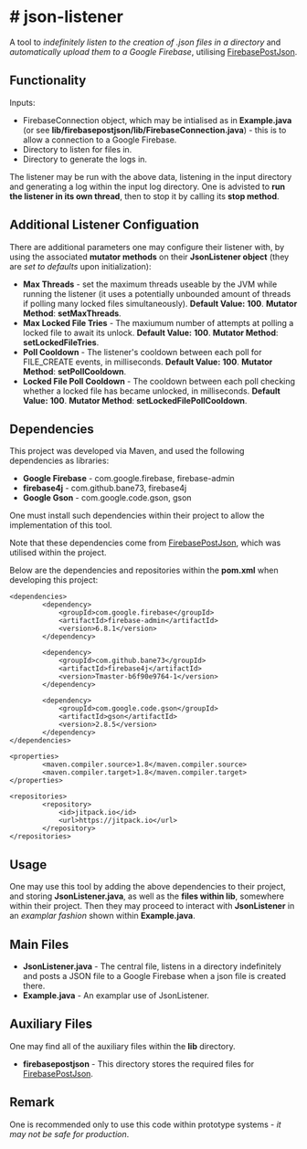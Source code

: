 # # json-listener

A tool to *indefinitely listen to the creation of .json files in a directory* and *automatically upload them to a Google Firebase*, utilising [FirebasePostJson](https://github.com/omarathon/firebase-post-json).

## Functionality

Inputs:

 - FirebaseConnection object, which may be intialised as in **Example.java** (or see **lib/firebasepostjson/lib/FirebaseConnection.java**) - this is to allow a connection to a Google Firebase.
 - Directory to listen for files in.
 - Directory to generate the logs in.
 
The listener may be run with the above data, listening in the input directory and generating a log within the input log directory. One is advisted to **run the listener in its own thread**, then to stop it by calling its **stop method**.

## Additional Listener Configuation

There are additional parameters one may configure their listener with, by using the associated **mutator methods** on their **JsonListener object** (they are *set to defaults* upon initialization):

 - **Max Threads** - set the maximum threads useable by the JVM while running the listener (it uses a potentially unbounded amount of threads if polling many locked files simultaneously). **Default Value:** **100**. **Mutator Method**: **setMaxThreads**.
 - **Max Locked File Tries** - The maxiumum number of attempts at polling a locked file to await its unlock. **Default Value:** **100**. **Mutator Method**: **setLockedFileTries**.
 - **Poll Cooldown** - The listener's cooldown between each poll for FILE_CREATE events, in milliseconds. **Default Value:** **100**. **Mutator Method**: **setPollCooldown**.
 - **Locked File Poll Cooldown** - The cooldown between each poll checking whether a locked file has became unlocked, in milliseconds. **Default Value:** **100**. **Mutator Method**: **setLockedFilePollCooldown**.
## Dependencies

This project was developed via Maven, and used the following dependencies as libraries:

 - **Google Firebase** - com.google.firebase, firebase-admin
 - **firebase4j** - com.github.bane73, firebase4j
 - **Google Gson** - com.google.code.gson, gson
 
One must install such dependencies within their project to allow the implementation of this tool.

Note that these dependencies come from [FirebasePostJson](https://github.com/omarathon/firebase-post-json), which was utilised within the project.

Below are the dependencies and repositories within the **pom.xml** when developing this project:

```
<dependencies>
        <dependency>
            <groupId>com.google.firebase</groupId>
            <artifactId>firebase-admin</artifactId>
            <version>6.8.1</version>
        </dependency>

        <dependency>
            <groupId>com.github.bane73</groupId>
            <artifactId>firebase4j</artifactId>
            <version>Tmaster-b6f90e9764-1</version>
        </dependency>

        <dependency>
            <groupId>com.google.code.gson</groupId>
            <artifactId>gson</artifactId>
            <version>2.8.5</version>
        </dependency>
</dependencies>

<properties>
        <maven.compiler.source>1.8</maven.compiler.source>
        <maven.compiler.target>1.8</maven.compiler.target>
</properties>

<repositories>
        <repository>
            <id>jitpack.io</id>
            <url>https://jitpack.io</url>
        </repository>
</repositories>
 ```

## Usage

One may use this tool by adding the above dependencies to their project, and storing **JsonListener.java**, as well as the **files within lib**, somewhere within their project. Then they may proceed to interact with **JsonListener** in an *examplar fashion* shown within **Example.java**.

## Main Files
 - **JsonListener.java** - The central file, listens in a directory indefinitely and posts a JSON file to a Google Firebase when a json file is created there.
 - **Example.java** - An examplar use of JsonListener.
 
## Auxiliary Files

One may find all of the auxiliary files within the **lib** directory.

 - **firebasepostjson** - This directory stores the required files for [FirebasePostJson](https://github.com/omarathon/firebase-post-json).
 
## Remark

One is recommended only to use this code within prototype systems - *it may not be safe for production*.
